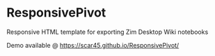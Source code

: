 # ResponsivePivot
Responsive HTML template for exporting Zim Desktop Wiki notebooks

Demo available @ https://scar45.github.io/ResponsivePivot/
